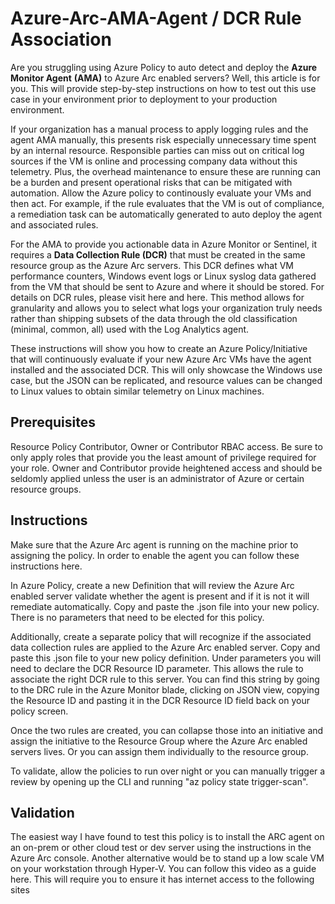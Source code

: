 # Azure-Arc-AMA-Agent / DCR Rule Association
Are you struggling using Azure Policy to auto detect and deploy the **Azure Monitor Agent** **(AMA)** to Azure Arc enabled servers? Well, this article is for you. This will provide step-by-step instructions on how to test out this use case in your environment prior to deployment to your production environment.

If your organization has a manual process to apply logging rules and the agent AMA manually, this presents risk especially unnecessary time spent by an internal resource. Responsible parties can miss out on critical log sources if the VM is online and processing company data without this telemetry. Plus, the overhead maintenance to ensure these are running can be a burden and present operational risks that can be mitigated with automation. Allow the Azure policy to continously evaluate your VMs and then act. For example, if the rule evaluates that the VM is out of compliance, a remediation task can be automatically generated to auto deploy the agent and associated rules.

For the AMA to provide you actionable data in Azure Monitor or Sentinel, it requires a **Data Collection Rule (DCR)** that must be created in the same resource group as the Azure Arc servers. This DCR defines what VM performance counters, Windows event logs or Linux syslog data gathered from the VM that should be sent to Azure and where it should be stored. For details on DCR rules, please visit here and here. This method allows for granularity and allows you to select what logs your organization truly needs rather than shipping subsets of the data through the old classification (minimal, common, all) used with the Log Analytics agent.

These instructions will show you how to create an Azure Policy/Initiative that will continuously evaluate if your new Azure Arc VMs have the agent installed and the associated DCR. This will only showcase the Windows use case, but the JSON can be replicated, and resource values can be changed to Linux values to obtain similar telemetry on Linux machines.

## Prerequisites
Resource Policy Contributor, Owner or Contributor RBAC access. Be sure to only apply roles that provide you the least amount of privilege required for your role. Owner and Contributor provide heightened access and should be seldomly applied unless the user is an administrator of Azure or certain resource groups.

## Instructions
Make sure that the Azure Arc agent is running on the machine prior to assigning the policy. In order to enable the agent you can follow these instructions here.

In Azure Policy, create a new Definition that will review the Azure Arc enabled server validate whether the agent is present and if it is not it will remediate automatically. Copy and paste the .json file into your new policy. There is no parameters that need to be elected for this policy. 

Additionally, create a separate policy that will recognize if the associated data collection rules are applied to the Azure Arc enabled server. Copy and paste this .json file to your new policy definition. Under parameters you will need to declare the DCR Resource ID parameter. This allows the rule to associate the right DCR rule to this server. You can find this string by going to the DRC rule in the Azure Monitor blade, clicking on JSON view, copying the Resource ID and pasting it in the DCR Resource ID field back on your policy screen.

Once the two rules are created, you can collapse those into an initiative and assign the initiative to the Resource Group where the Azure Arc enabled servers lives. Or you can assign them individually to the resource group.

To validate, allow the policies to run over night or you can manually trigger a review by opening up the CLI and running "az policy state trigger-scan".

## Validation
The easiest way I have found to test this policy is to install the ARC agent on an on-prem or other cloud test or dev server using the instructions in the Azure Arc console. Another alternative would be to stand up a low scale VM on your workstation through Hyper-V. You can follow this video as a guide here. This will require you to ensure it has internet access to the following sites
